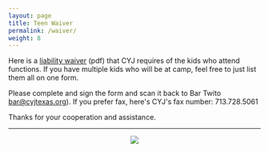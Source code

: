 ```yaml
---
layout: page
title: Teen Waiver
permalink: /waiver/
weight: 8
---
```


Here is a [liability waiver]({{site.baseurl}}/release_form.pdf) (pdf) that CYJ requires of the kids who attend functions.
If you have multiple kids who will be at camp, feel free to just list them all on one form.

Please complete and sign the form and scan it back to Bar Twito [bar@cyjtexas.org](mailto:bar@cyjtexas.org)).
If you prefer fax, here's CYJ's fax number:  713.728.5061

Thanks for your cooperation and assistance.


----

<div style="text-align: center;">
<img src="{{site.baseurl}}/pics/run.jpg" />
</div>